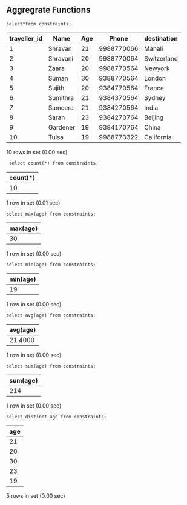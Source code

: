 ## Aggregrate Functions

```Syntax
select*from constraints;
```

| traveller_id | Name     | Age | Phone      | destination |
|--------------|----------|-----|------------|-------------|
|            1 | Shravan  |  21 | 9988770066 | Manali      |
|            2 | Shravani |  20 | 9988770064 | Switzerland |
|            3 | Zaara    |  20 | 9988770564 | Newyork     |
|            4 | Suman    |  30 | 9388770564 | London      |
|            5 | Sujith   |  20 | 9384770564 | France      |
|            6 | Sumithra |  21 | 9384370564 | Sydney      |
|            7 | Sameera  |  21 | 9384270564 | India       |
|            8 | Sarah    |  23 | 9384270764 | Beijing     |
|            9 | Gardener |  19 | 9384170764 | China       |
|           10 | Tulsa    |  19 | 9988773322 | California  |

10 rows in set (0.00 sec)
```Syntax
 select count(*) from constraints;
```

| count(*) |
|----------|
|       10 |

1 row in set (0.01 sec)
```Syntax
select max(age) from constraints;
```

| max(age) |
|----------|
|       30 |

1 row in set (0.00 sec)
```Syntax
select min(age) from constraints;
```

| min(age) |
|----------|
|       19 |

1 row in set (0.00 sec)
```Syntax
select avg(age) from constraints;
```

| avg(age) |
|----------|
|  21.4000 |

1 row in set (0.00 sec)
```Syntax
select sum(age) from constraints;
```

| sum(age) |
|----------|
|      214 |

1 row in set (0.00 sec)
```Syntax
select distinct age from constraints;
```

| age |
|-----|
|  21 |
|  20 |
|  30 |
|  23 |
|  19 |

5 rows in set (0.00 sec)



